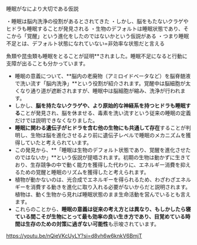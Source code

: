 
睡眠がなにより大切である仮説

・睡眠は脳内洗浄の役割があるとされてきた
・しかし、脳をもたないクラゲやヒドラも睡眠することが発見される
・生物のデフォルトは睡眠状態であり、そこから「覚醒」という進化をしたのではないかという仮説がある
・つまり睡眠不足とは、デフォルト状態になれていない=非効率な状態だと言える






魚類や昆虫類も睡眠をとることが証明**されました。睡眠不足になると行動に支障が出ることも分かっています。
- 睡眠の意義について、**脳内の老廃物（アミロイドベータなど）を脳脊髄液で洗い流す「脳内洗浄」**という役割が紹介されます。覚醒中は脳細胞が太くなり通り道が遮断されますが、睡眠中は脳細胞が縮み、洗浄が行われます。
- しかし、**脳を持たないクラゲや、より原始的な神経系を持つヒドラも睡眠する**ことが発見され、脳を休ませる、毒素を洗い流すという従来の睡眠の定義だけでは説明できなくなりました。
- **睡眠に関わる遺伝子がヒドラを含む他の生物にも共通して存在**することが判明し、生物は脳を進化させるより前に遺伝子レベルで睡眠のメカニズムを獲得していたと考えられています。
- この発見から、**「睡眠は生物のデフォルト状態であり、覚醒を進化させたのではないか」**という仮説が提唱されます。初期の生物は動かずに生きており、生存競争の中で動く能力を獲得した代わりに、エネルギー消費を抑えるための覚醒と睡眠のリズムを獲得したと考えられます。
- 植物が動かないのは、光合成でエネルギーを得られるため、わざわざエネルギーを消費する動きを進化に取り入れる必要がないからだと説明されます。植物は、動く生物から見れば睡眠状態のまま生命活動を営んでいるとも言えます。
- これらのことから、**睡眠の意義は従来の考え方とは異なり、もしかしたら寝ている間こそが生物にとって最も効率の良い生き方であり、目覚めている時間は生存のための対策に過ぎない可能性**も示唆されています。

https://youtu.be/nQieVKcUyLY?si=d8vh6w6knkV6BmjT